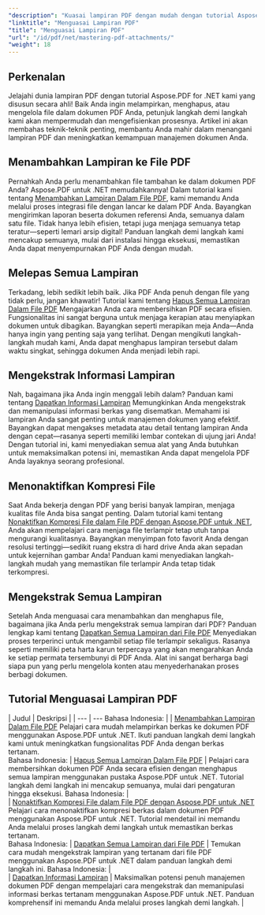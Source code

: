 ```yaml
---
"description": "Kuasai lampiran PDF dengan mudah dengan tutorial Aspose.PDF for .NET kami yang komprehensif. Panduan langkah demi langkah untuk manajemen dokumen PDF yang efektif."
"linktitle": "Menguasai Lampiran PDF"
"title": "Menguasai Lampiran PDF"
"url": "/id/pdf/net/mastering-pdf-attachments/"
"weight": 18
---
```


## Perkenalan

Jelajahi dunia lampiran PDF dengan tutorial Aspose.PDF for .NET kami yang disusun secara ahli! Baik Anda ingin melampirkan, menghapus, atau mengelola file dalam dokumen PDF Anda, petunjuk langkah demi langkah kami akan mempermudah dan mengefisienkan prosesnya. Artikel ini akan membahas teknik-teknik penting, membantu Anda mahir dalam menangani lampiran PDF dan meningkatkan kemampuan manajemen dokumen Anda.

## Menambahkan Lampiran ke File PDF
Pernahkah Anda perlu menambahkan file tambahan ke dalam dokumen PDF Anda? Aspose.PDF untuk .NET memudahkannya! Dalam tutorial kami tentang [Menambahkan Lampiran Dalam File PDF](./adding-attachment/), kami memandu Anda melalui proses integrasi file dengan lancar ke dalam PDF Anda. Bayangkan mengirimkan laporan beserta dokumen referensi Anda, semuanya dalam satu file. Tidak hanya lebih efisien, tetapi juga menjaga semuanya tetap teratur—seperti lemari arsip digital! Panduan langkah demi langkah kami mencakup semuanya, mulai dari instalasi hingga eksekusi, memastikan Anda dapat menyempurnakan PDF Anda dengan mudah.

## Melepas Semua Lampiran
Terkadang, lebih sedikit lebih baik. Jika PDF Anda penuh dengan file yang tidak perlu, jangan khawatir! Tutorial kami tentang [Hapus Semua Lampiran Dalam File PDF](./remove-all-attachments/) Mengajarkan Anda cara membersihkan PDF secara efisien. Fungsionalitas ini sangat berguna untuk menjaga kerapian atau menyiapkan dokumen untuk dibagikan. Bayangkan seperti merapikan meja Anda—Anda hanya ingin yang penting saja yang terlihat. Dengan mengikuti langkah-langkah mudah kami, Anda dapat menghapus lampiran tersebut dalam waktu singkat, sehingga dokumen Anda menjadi lebih rapi.

## Mengekstrak Informasi Lampiran
Nah, bagaimana jika Anda ingin menggali lebih dalam? Panduan kami tentang [Dapatkan Informasi Lampiran](./get-attachment-information/) Memungkinkan Anda mengekstrak dan memanipulasi informasi berkas yang disematkan. Memahami isi lampiran Anda sangat penting untuk manajemen dokumen yang efektif. Bayangkan dapat mengakses metadata atau detail tentang lampiran Anda dengan cepat—rasanya seperti memiliki lembar contekan di ujung jari Anda! Dengan tutorial ini, kami menyediakan semua alat yang Anda butuhkan untuk memaksimalkan potensi ini, memastikan Anda dapat mengelola PDF Anda layaknya seorang profesional.

## Menonaktifkan Kompresi File
Saat Anda bekerja dengan PDF yang berisi banyak lampiran, menjaga kualitas file Anda bisa sangat penting. Dalam tutorial kami tentang [Nonaktifkan Kompresi File dalam File PDF dengan Aspose.PDF untuk .NET](./disable-file-compression-in-pdf-files/), Anda akan mempelajari cara menjaga file terlampir tetap utuh tanpa mengurangi kualitasnya. Bayangkan menyimpan foto favorit Anda dengan resolusi tertinggi—sedikit ruang ekstra di hard drive Anda akan sepadan untuk kejernihan gambar Anda! Panduan kami menyediakan langkah-langkah mudah yang memastikan file terlampir Anda tetap tidak terkompresi.

## Mengekstrak Semua Lampiran
Setelah Anda menguasai cara menambahkan dan menghapus file, bagaimana jika Anda perlu mengekstrak semua lampiran dari PDF? Panduan lengkap kami tentang [Dapatkan Semua Lampiran dari File PDF](./get-all-the-attachments-from-pdf-files/) Menyediakan proses terperinci untuk mengambil setiap file terlampir sekaligus. Rasanya seperti memiliki peta harta karun terpercaya yang akan mengarahkan Anda ke setiap permata tersembunyi di PDF Anda. Alat ini sangat berharga bagi siapa pun yang perlu mengelola konten atau menyederhanakan proses berbagi dokumen.


## Tutorial Menguasai Lampiran PDF
| Judul | Deskripsi |
| --- | --- Bahasa Indonesia: | 
| [Menambahkan Lampiran Dalam File PDF](./adding-attachment/) Pelajari cara mudah melampirkan berkas ke dokumen PDF menggunakan Aspose.PDF untuk .NET. Ikuti panduan langkah demi langkah kami untuk meningkatkan fungsionalitas PDF Anda dengan berkas tertanam.  
Bahasa Indonesia: | [Hapus Semua Lampiran Dalam File PDF](./remove-all-attachments/) | Pelajari cara membersihkan dokumen PDF Anda secara efisien dengan menghapus semua lampiran menggunakan pustaka Aspose.PDF untuk .NET. Tutorial langkah demi langkah ini mencakup semuanya, mulai dari pengaturan hingga eksekusi. Bahasa Indonesia: |  
| [Nonaktifkan Kompresi File dalam File PDF dengan Aspose.PDF untuk .NET](./disable-file-compression-in-pdf-files/) Pelajari cara menonaktifkan kompresi berkas dalam dokumen PDF menggunakan Aspose.PDF untuk .NET. Tutorial mendetail ini memandu Anda melalui proses langkah demi langkah untuk memastikan berkas tertanam.  
Bahasa Indonesia: | [Dapatkan Semua Lampiran dari File PDF](./get-all-the-attachments-from-pdf-files/) | Temukan cara mudah mengekstrak lampiran yang tertanam dari file PDF menggunakan Aspose.PDF untuk .NET dalam panduan langkah demi langkah ini. Bahasa Indonesia: |  
| [Dapatkan Informasi Lampiran](./get-attachment-information/) | Maksimalkan potensi penuh manajemen dokumen PDF dengan mempelajari cara mengekstrak dan memanipulasi informasi berkas tertanam menggunakan Aspose.PDF untuk .NET. Panduan komprehensif ini memandu Anda melalui proses langkah demi langkah. |